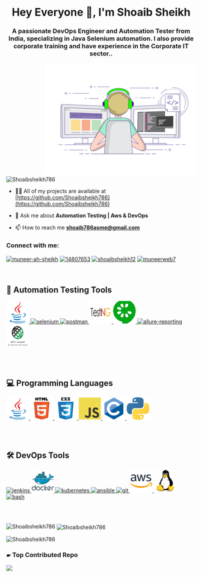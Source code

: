 <h1 align="center">Hey Everyone 👋, I'm Shoaib Sheikh</h1>
<!-- <div align="center"> <img src="https://github.com/Shoaibsheikh786/Shoaibsheikh786/blob/main/Youtube%20Channel%20Banner.png"> </div> -->
<h3 align="center">A passionate DevOps Engineer and Automation Tester from India, specializing in Java Selenium automation. I also provide corporate training and have experience in the Corporate IT sector..</h3>
<img align="right" alt="Coding" width="400" src="https://raw.githubusercontent.com/devSouvik/devSouvik/master/gif3.gif">

<p align="left"> <img src="https://komarev.com/ghpvc/?username=Shoaibsheikh786&label=Profile%20views&color=0e75b6&style=flat" alt="Shoaibsheikh786" /> </p>

- 👨‍💻 All of my projects are available at [https://github.com/Shoaibsheikh786](https://github.com/Shoaibsheikh786)

- 💬 Ask me about **Automation Testing | Aws & DevOps**

- 📫 How to reach me **shoaib786asme@gmail.com**

<h3 align="left">Connect with me:</h3>
<p align="left">
<a href="https://linkedin.com/in/muneer-ah-sheikh" target="blank"><img align="center" src="https://raw.githubusercontent.com/rahuldkjain/github-profile-readme-generator/master/src/images/icons/Social/linked-in-alt.svg" alt="muneer-ah-sheikh" height="30" width="40" /></a>
<a href="https://stackoverflow.com/users/14807653" target="blank"><img align="center" src="https://raw.githubusercontent.com/rahuldkjain/github-profile-readme-generator/master/src/images/icons/Social/stack-overflow.svg" alt="14807653" height="30" width="40" /></a>
<a href="https://www.codechef.com/users/shoaibsheikh12" target="blank"><img align="center" src="https://cdn.jsdelivr.net/npm/simple-icons@3.1.0/icons/codechef.svg" alt="shoaibsheikh12" height="30" width="40" /></a>
<a href="https://www.hackerrank.com/muneerweb7" target="blank"><img align="center" src="https://raw.githubusercontent.com/rahuldkjain/github-profile-readme-generator/master/src/images/icons/Social/hackerrank.svg" alt="muneerweb7" height="30" width="40" /></a>
</p>
<br>
<h2>🚀 Automation Testing Tools</h2>
<p> 
  <a href="https://www.java.com/" target="_blank" rel="noreferrer">
    <img src="https://raw.githubusercontent.com/devicons/devicon/master/icons/java/java-original.svg" alt="java" width="60" height="60"/>
  </a> 
  <a href="https://www.selenium.dev" target="_blank" rel="noreferrer"> 
    <img src="https://raw.githubusercontent.com/detain/svg-logos/780f25886640cef088af994181646db2f6b1a3f8/svg/selenium-logo.svg" alt="selenium" width="60" height="60"/> 
  </a>
  <a href="https://postman.com" target="_blank" rel="noreferrer"> 
    <img src="https://www.vectorlogo.zone/logos/getpostman/getpostman-icon.svg" alt="postman" width="60" height="60"/> 
  </a>
  <a href="https://testng.org/" target="_blank" rel="noreferrer"> 
    <img src="https://github.com/Shoaibsheikh786/Shoaibsheikh786/blob/main/tesngpng.png" alt="testng" width="60" height="60"/> 
  </a>
  <a href="https://cucumber.io/" target="_blank" rel="noreferrer"> 
    <img src="https://github.com/Shoaibsheikh786/Shoaibsheikh786/blob/main/cucuberpng.png" alt="cucumber" width="60" height="60"/> 
  </a>
  <a href="https://github.com/allure-framework/allure2" target="_blank" rel="noreferrer"> 
    <img src="https://avatars.githubusercontent.com/u/5879127?s=200&v=4" alt="allure-reporting" width="60" height="60"/> 
  </a>
 <a href="https://rest-assured.io/" target="_blank" rel="noreferrer"> 
    <img src="https://github.com/Shoaibsheikh786/Shoaibsheikh786/blob/main/restassuredpng.png" alt="rest-assured" width="60" height="60"/> 
  </a>
</p>


<br><br>

<h2>💻 Programming Languages</h2>
<p> 
  <a href="https://www.java.com/" target="_blank" rel="noreferrer">
    <img src="https://raw.githubusercontent.com/devicons/devicon/master/icons/java/java-original.svg" alt="java" width="60" height="60"/>
  </a> 
  <a href="https://www.w3.org/html/" target="_blank" rel="noreferrer"> 
    <img src="https://raw.githubusercontent.com/devicons/devicon/master/icons/html5/html5-original-wordmark.svg" alt="html5" width="60" height="60"/> 
  </a>
  <a href="https://www.w3schools.com/css/" target="_blank" rel="noreferrer"> 
    <img src="https://raw.githubusercontent.com/devicons/devicon/master/icons/css3/css3-original-wordmark.svg" alt="css3" width="60" height="60"/> 
  </a>
  <a href="https://developer.mozilla.org/en-US/docs/Web/JavaScript" target="_blank" rel="noreferrer"> 
    <img src="https://raw.githubusercontent.com/devicons/devicon/master/icons/javascript/javascript-original.svg" alt="javascript" width="60" height="60"/> 
  </a>
  <a href="https://www.learn-c.org/" target="_blank" rel="noreferrer"> 
    <img src="https://raw.githubusercontent.com/devicons/devicon/master/icons/c/c-original.svg" alt="c" width="60" height="60"/> 
  </a>
    <a href="https://www.python.org/" target="_blank" rel="noreferrer"> 
    <img src="https://github.com/Shoaibsheikh786/Shoaibsheikh786/blob/main/pythonpng.png" alt="python" width="60" height="60"/> 
  </a>
</p>

<br><br>

<h2>🛠 DevOps Tools</h2>
<p> 
  <a href="https://www.jenkins.io" target="_blank" rel="noreferrer"> 
    <img src="https://www.vectorlogo.zone/logos/jenkins/jenkins-icon.svg" alt="jenkins" width="60" height="60"/> 
  </a>
  <a href="https://www.docker.com/" target="_blank" rel="noreferrer"> 
    <img src="https://raw.githubusercontent.com/devicons/devicon/master/icons/docker/docker-original-wordmark.svg" alt="docker" width="60" height="60"/> 
  </a>
  <a href="https://kubernetes.io" target="_blank" rel="noreferrer"> 
    <img src="https://www.vectorlogo.zone/logos/kubernetes/kubernetes-icon.svg" alt="kubernetes" width="60" height="60"/> 
  </a>
  <a href="https://www.ansible.com/" target="_blank" rel="noreferrer"> 
    <img src="https://upload.wikimedia.org/wikipedia/commons/2/24/Ansible_logo.svg" alt="ansible" width="60" height="60"/> 
  </a>
  <a href="https://git-scm.com/" target="_blank" rel="noreferrer"> 
    <img src="https://www.vectorlogo.zone/logos/git-scm/git-scm-icon.svg" alt="git" width="60" height="60"/> 
  </a>
  <a href="https://aws.amazon.com" target="_blank" rel="noreferrer"> 
    <img src="https://raw.githubusercontent.com/devicons/devicon/master/icons/amazonwebservices/amazonwebservices-original-wordmark.svg" alt="aws" width="60" height="60"/> 
  </a>
  <a href="https://www.linux.org/" target="_blank" rel="noreferrer"> 
    <img src="https://raw.githubusercontent.com/devicons/devicon/master/icons/linux/linux-original.svg" alt="linux" width="60" height="60"/> 
  </a>
  <a href="https://www.gnu.org/software/bash/" target="_blank" rel="noreferrer"> 
    <img src="https://www.vectorlogo.zone/logos/gnu_bash/gnu_bash-icon.svg" alt="bash" width="60" height="60"/> 
  </a>
</p>
<br><br>


<p><img align="left" src="https://github-readme-stats.vercel.app/api/top-langs?username=Shoaibsheikh786&show_icons=true&locale=en&layout=compact" alt="Shoaibsheikh786" /></p>

<p>&nbsp;<img align="center" src="https://github-readme-stats.vercel.app/api?username=Shoaibsheikh786&show_icons=true&locale=en" alt="Shoaibsheikh786" /></p>

<p><img align="center" src="https://github-readme-streak-stats.herokuapp.com/?user=Shoaibsheikh786&" alt="Shoaibsheikh786" /></p>

### 🖝 Top Contributed Repo
![](https://github-contributor-stats.vercel.app/api?username=Shoaibsheikh786&limit=5&theme=flat&combine_all_yearly_contributions=true)
